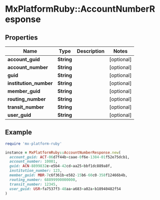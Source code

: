# MxPlatformRuby::AccountNumberResponse

## Properties

| Name | Type | Description | Notes |
| ---- | ---- | ----------- | ----- |
| **account_guid** | **String** |  | [optional] |
| **account_number** | **String** |  | [optional] |
| **guid** | **String** |  | [optional] |
| **institution_number** | **String** |  | [optional] |
| **member_guid** | **String** |  | [optional] |
| **routing_number** | **String** |  | [optional] |
| **transit_number** | **String** |  | [optional] |
| **user_guid** | **String** |  | [optional] |

## Example

```ruby
require 'mx-platform-ruby'

instance = MxPlatformRuby::AccountNumberResponse.new(
  account_guid: ACT-06d7f44b-caae-0f6e-1384-01f52e75dcb1,
  account_number: 10001,
  guid: ACN-8899832e-e5b4-42cd-aa25-bbf1dc889a8f,
  institution_number: 123,
  member_guid: MBR-7c6f361b-e582-15b6-60c0-358f12466b4b,
  routing_number: 68899990000000,
  transit_number: 12345,
  user_guid: USR-fa7537f3-48aa-a683-a02a-b18940482f54
)
```

